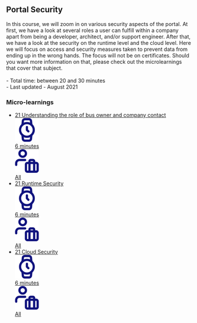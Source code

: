<div class="ez-academy">
	<div class="ez-academy__body">
		<main class="master">
	<h2 class="title">Portal Security</h2>
    <p>
       In this course, we will zoom in on various security aspects of the portal. At first, we have a look at several roles a user can fulfill within a company apart from being a developer, architect, and/or support engineer. After that, we have a look at the security on the runtime level and the cloud level. Here we will focus on access and security measures taken to prevent data from ending up in the wrong hands. The focus will not be on certificates. Should you want more information on that, please check out the microlearnings that cover that subject.
        </br></br>
        - Total time: between 20 and 30 minutes
        </br>
        - Last updated - August 2021
    </p>
    <h3 class="title">Micro-learnings</h3>
    <ul class="strip-container">
        <li class="strip">
            <a href="../../docs/microlearning/intermediate-portal-security-understanding-the-role-of-bus-owner-and-company-contact" class="strip__link">
            <label for="" class="strip__label">
                <span>21</span>
                Understanding the role of bus owner and company contact
            </label>
            <div class="strip__attribute">
                <img class="strip__attribute-icon strip__attribute-icon--duration" src="../../img/microlearning/academy_index/icon-duration32.svg"/>
                <div class="strip__attribute-label">6 minutes</div>
            </div>
            <div class="strip__attribute">
                <img class="strip__attribute-icon strip__attribute-icon--roles" src="../../img/microlearning/academy_index/icon-roles32.svg"/>
                <div class="strip__attribute-label">All</div>
            </div>
        </a>
        </li>
        <li class="strip">
            <a href="../../docs/microlearning/intermediate-portal-security-runtime-security" class="strip__link">
            <label for="" class="strip__label">
                <span>21</span>
                Runtime Security
            </label>
            <div class="strip__attribute">
                <img class="strip__attribute-icon strip__attribute-icon--duration" src="../../img/microlearning/academy_index/icon-duration32.svg"/>
                <div class="strip__attribute-label">6 minutes</div>
            </div>
            <div class="strip__attribute">
                <img class="strip__attribute-icon strip__attribute-icon--roles" src="../../img/microlearning/academy_index/icon-roles32.svg"/>
                <div class="strip__attribute-label">All</div>
            </div>
        </a>
        </li>
        <li class="strip">
            <a href="../../docs/microlearning/intermediate-portal-security-cloud-security" class="strip__link">
            <label for="" class="strip__label">
                <span>21</span>
                Cloud Security
            </label>
            <div class="strip__attribute">
                <img class="strip__attribute-icon strip__attribute-icon--duration" src="../../img/microlearning/academy_index/icon-duration32.svg"/>
                <div class="strip__attribute-label">6 minutes</div>
            </div>
            <div class="strip__attribute">
                <img class="strip__attribute-icon strip__attribute-icon--roles" src="../../img/microlearning/academy_index/icon-roles32.svg"/>
                <div class="strip__attribute-label">All</div>
            </div>
        </a>
        </li>   				
    </ul>
    </main>
    </div>
</div>